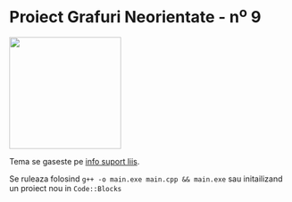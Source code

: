 # Proiect Grafuri Neorientate - n<sup>o</sup> 9

<img src="https://upload.wikimedia.org/wikipedia/commons/thumb/3/3d/Undirected_graph.svg/1280px-Undirected_graph.svg.png" width="200"/>

Tema se gaseste pe <a href="https://www.liis.ro/~infosuport/11/proiect_oop.pdf">info suport liis</a>.

Se ruleaza folosind `g++ -o main.exe main.cpp && main.exe` sau initailizand un proiect nou in `Code::Blocks`
